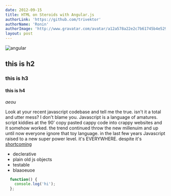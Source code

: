 ```yaml
---
date: 2012-09-15
title: HTML on Steroids with Angular.js
authorLink: 'https://github.com/trivektor'
authorName: 'Ronin'
authorImage: 'http://www.gravatar.com/avatar/a12a578a22e2c7b61745b4e52906fe3d?s=140&d=http%3A%2F%2Fgithub.com%2Fimages%2Fgravatars%2Fgravatar-140.png'
layout: post
---
```


![angular](http://angularjs.org/img/AngularJS-large.png)

## this is h2

### this is h3

#### this is h4

*aeou*

Look at your recent javascript codebase and tell me the true. isn't it a total and utter mess?
I don't blame you. Javascript is a language of amatures. script kiddies at the 90' copy pasted
cappy code into crappy websites and it somehow worked. the trend continued throw the new millenuim and up until 
now everyone ignore that toy language.
in the last few years Javascript raised to a new super power level. it's EVERYWHERE.
despite it's [shortcoming](http://www.google.com)

* declerative
* plain old js objects
* testable
* blaaoeuoe

```javascript
  function() {
    console.log('hi');
  };
```

